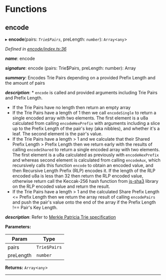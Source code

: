 

# Functions

<a id="encode"></a>

##  encode

▸ **encode**(pairs: *`Trie$Pairs`*, preLength: *`number`*): `Array`<`any`>

*Defined in [encode/index.ts:36](https://github.com/polkadot-js/common/blob/48008e2/packages/trie-hash/src/encode/index.ts#L36)*

*__name__*: encode

*__signature__*: encode (pairs: Trie$Pairs, preLength: number): Array

*__summary__*: Encodes Trie Pairs depending on a provided Prefix Length and the amount of pairs

*__description__*: *   `encode` is called and provided arguments including Trie Pairs and Prefix Length.
*   If the Trie Pairs have no length then return an empty array
*   If the Trie Pairs have a length of 1 then we call `encodeSingle` to return a single encoded array with two elements. The first element is a u8a calculated from calling `encodeHexPrefix` with arguments including a slice up to the Prefix Length of the pair's key (aka nibbles), and whether it's a leaf. The second element is the pair's value.
*   If the Trie Pairs have a length > 1 and we calculate that their Shared Prefix Length > Prefix Length then we return early with the results of calling `encodeShared` to return a single encoded array with two elements. The first element is a u8a calculated as previously with `encodeHexPrefix` and whereas second element is calculated from calling `encodeAux`, which recursively calls this function `encode` to obtain an encoded value, and then Recursive Length Prefix (RLP) encodes it. If the length of the RLP encoded u8a is less than 32 then return the RLP encoded value, otherwise return call the Keccak-256 hash function from [js-sha3](https://www.npmjs.com/package/js-sha3) library on the RLP encoded value and return the result.
*   If the Trie Pairs have a length > 1 and the calculated Share Prefix Length <= Prefix Length then we return the array result of calling `encodePairs` and push the pair's value onto the end of the array if the Prefix Length !== Pair's Key Length.

*__description__*: Refer to [Merkle Patricia Trie specification](https://github.com/ethereum/wiki/wiki/Patricia-Tree#optimization)

**Parameters:**

| Param | Type |
| ------ | ------ |
| pairs | `Trie$Pairs` |
| preLength | `number` |

**Returns:** `Array`<`any`>

___

